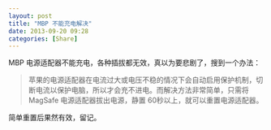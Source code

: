 ```yaml
---
layout: post
title: "MBP 不能充电解决"
date: 2013-09-20 09:28
categories: [Share]
---
```


MBP 电源适配器不能充电，各种插拔都无效，真以为要悲剧了，搜到一个办法：

> 苹果的电源适配器在电流过大或电压不稳的情况下会自动启用保护机制，切断电流以保护电脑，所以才会充不进电。而解决方法非常简单，只需将 MagSafe 电源适配器拔出电源，静置 60秒以上，就可以重置电源适配器。

简单重置后果然有效，留记。

